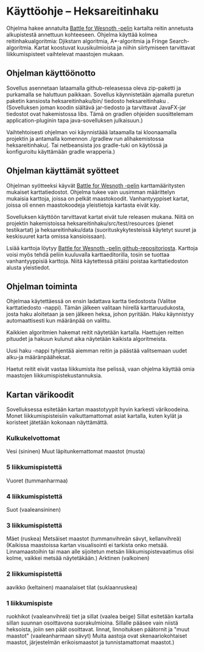 # Käyttöohje – Heksareitinhaku

Ohjelma hakee annatulta  [Battle for Wesnoth -pelin](https://www.wesnoth.org/) kartalta reitin annetusta alkupistestä annettuun kohteeseen. Ohjelma käyttää kolmea reitinhakualgoritmia: Djikstarn algoritmia, A*-algoritmia ja Fringe Search-algoritmia. Kartat koostuvat kuusikulmioista ja niihin siirtymiseen tarvittavat liikkumispisteet vaihtelevat maastojen mukaan.

## Ohjelman käyttöönotto

Sovellus asennetaan lataamalla github-releasessa oleva zip-paketti ja purkamalla se haluttuun paikkaan. Sovellus käynnistetään ajamalla puretun paketin kansiosta heksareitinhaku/bin/ tiedosto heksareitinhaku . (Sovelluksen joman koodin siältävä jar-tiedosto ja tarvittavat JavaFX-jar tiedostot ovat hakemistossa libs. Tämä on gradlen ohjeiden suosittelemam application-pluginin tapa java-sovelluksen julkaisuun.)

Vaihtehtoisesti ohjelman voi käynnistäää lataamalla tai kloonaamalla projektin ja antamalla komennon ./gradlew run alihakemistossa heksareitinhaku(. Tai netbeansista jos gradle-tuki on käytössä ja ḱonfiguroitu käyttämään gradle wrapperia.)   

## Ohjelman käyttämät syötteet

Ohjelman syötteeksi käyvät [Battle for Wesnoth -pelin](https://www.wesnoth.org/) karttamääritysten mukaiset karttatiedostot. Ohjelma tukee vain uusimman määrittelyn mukaisia karttoja, joissa on pelkät maastokoodit. Vanhantyyppiset kartat, joissa oli ennen maastokoodeja yleistietoja kartasta eivät käy.

Sovelluksen käyttöön tarvittavat kartat eivät tule releasen mukana. Niitä on projektin hakemistoissa heksareitinhaku/src/test/resources (pienet testikartat) ja heksareitinhaku/data (suorituskykytesteissä käytetyt suuret ja keskisuuret karta omissa kansioissaan).

Lsiää karttoja löytyy [Battle for Wesnoth -pelin github-repositoriosta](https://github.com/wesnoth/wesnoth). Karttoja voisi myös tehdä peliin kuuluvalla karttaeditorilla, tosin se tuottaa vanhantyyppisiä karttoja. Niitä käytettessä pitäisi poistaa karttatiedoston alusta yleistiedot.

## Ohjelman toiminta

Ohjelmaa käytettäessä on ensin ladattava kartta tiedostosta (Valitse karttatiedosto -nappi). Tämän jälkeen valitaan hiirellä karttaruudukosta, josta haku aloitetaan ja sen jälkeen heksa, johon pyritään. Haku käynnistyy automaattisesti kun määränpää on valittu. 

Kaikkien algoritmien hakemat reitit näytetään kartalla. Haettujen reitten pituudet ja hakuun kulunut aika näytetään kaikista algoritmeista.

Uusi haku -nappi tyhjentää aiemman reitin ja päästää valitsemaan uudet alku-ja määränpääheksat. 

Haetut reitit eivät vastaa liikkumista itse pelissä, vaan ohjelma käyttää omia maastojen liikkumispistekustannuksia.

## Kartan värikoodit

Sovelluksessa esitetään kartan maastotyypit hyvin karkesti värikoodeina.  Monet liikkumispisteisiin vaikuttamattomat asiat kartalla, kuten kylät ja koristeet jätetään kokonaan näyttämättä.

### Kulkukelvottomat
Vesi  (sininen)
Muut läpitunkemattomat maastot (musta)

### 5 liikkumispistettä
Vuoret (tummanharmaa)

### 4 liikkumispistettä

Suot (vaaleansininen)

### 3 liikkumispistettä

Mäet (ruskea)
Metsäiset maastot (tummanvihreän sävyt, kellanvihreä)
(Kaikissa maastoissa kartan visualisointi ei tarkista onko metsää. Linnamaastoihin tai maan alle sijoitetun metsän liikkumispistevaatimus olisi kolme, vaikkei metsää näytetäkään.)
Arktinen (valkoinen)

### 2 liikkumispistettä
aavikko (keltainen)
maanalaiset tilat (suklaanruskea)

### 1 liikkumispiste
ruokhikot (vaaleanvihreä)
tiet ja sillat (vaalea beige)
Sillat esitetään kartalla sillan suunnan osoittavona suorakulmioina. Sillalle pääsee vain niistä heksoista, joiin sen päät osoittavat.
linnat, linnoituksen päätornit ja "muut maastot" (vaaleanharmaan sävyt)
 Muita aastoja ovat skenaariokohtaiset maastot, järjestelmän erikoismaastot ja tunnistamattomat maastot.)



